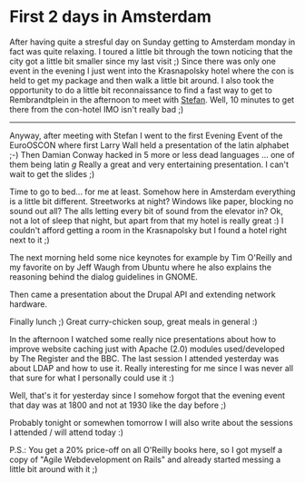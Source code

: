 # First 2 days in Amsterdam

After having quite a stresful day on Sunday getting to Amsterdam monday in fact was quite relaxing. I toured a little bit through the town noticing that the city got a little bit smaller since my last visit ;) Since there was only one event in the evening I just went into the Krasnapolsky hotel where the con is held to get my package and then walk a little bit around.  I also took the opportunity to do a little bit reconnaissance to find a fast way to get to Rembrandtplein in the afternoon to meet with <a href="http://www.leftontheweb.com">Stefan</a>. Well, 10 minutes to get there from the con-hotel IMO isn't really bad ;)

-------------------------------



Anyway, after meeting with Stefan I went to the first Evening Event of the EuroOSCON where first Larry Wall held a presentation of the latin alphabet ;-) Then Damian Conway hacked in 5 more or less dead languages ... one of them being latin *g* Really a great and very entertaining presentation. I can't wait to get the slides ;)



Time to go to bed... for me at least. Somehow here in Amsterdam everything is a little bit different. Streetworks at night? Windows like paper, blocking no sound out all? The alls letting every bit of sound from the elevator in? Ok, not a lot of sleep that night, but apart from that my hotel is really great :) I couldn't afford getting a room in the Krasnapolsky but I found a hotel right next to it ;)



The next morning held some nice keynotes for example by Tim O'Reilly and my favorite on by Jeff Waugh from Ubuntu where he also explains the reasoning behind the dialog guidelines in GNOME.



Then came a presentation about the Drupal API and extending network hardware. 



Finally lunch ;) Great curry-chicken soup, great meals in general :)



In the afternoon I watched some really nice presentations about how to improve website caching just with Apache (2.0) modules used/developed by The Register and the BBC. The last session I attended yesterday was about LDAP and how to use it. Really interesting for me since I was never all that sure for what I personally could use it :)



Well, that's it for yesterday since I somehow forgot that the evening event that day was at 1800 and not at 1930 like the day before ;)



Probably tonight or somewhen tomorrow I will also write about the sessions I attended / will attend today :)



P.S.: You get a 20% price-off on all O'Reilly books here, so I got myself a copy of "Agile Webdevelopment on Rails" and already started messing a little bit around with it ;)